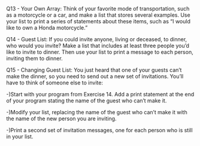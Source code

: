 Q13 - Your Own Array: Think of your favorite mode of transportation, such as a motorcycle or a car, and make a list that stores several examples. Use your list to print a series of statements about these items, such as “I would like to own a Honda motorcycle.”

Q14 - Guest List: If you could invite anyone, living or deceased, to dinner, who would you invite? Make a list that includes at least three people you’d like to invite to dinner. Then use your list to print a message to each person, inviting them to dinner.

Q15 - Changing Guest List: You just heard that one of your guests can’t make the dinner, so you need to send out a new set of invitations. You’ll have to think of someone else to invite:

-)Start with your program from Exercise 14. Add a print statement at the end of your program stating the name of the guest who can’t make it.

-)Modify your list, replacing the name of the guest who can’t make it with the name of the new person you are inviting.

-)Print a second set of invitation messages, one for each person who is still in your list.
